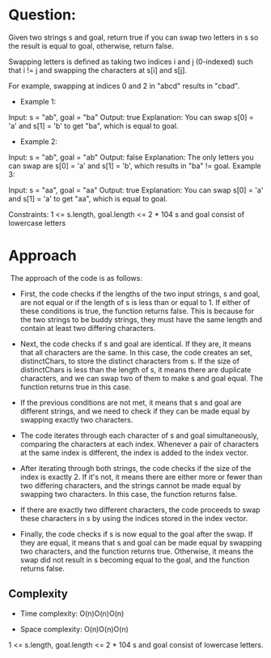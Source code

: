 
# Question:
Given two strings s and goal, return true if you can swap two letters in s so the result is equal to goal, otherwise, return false.

Swapping letters is defined as taking two indices i and j (0-indexed) such that i != j and swapping the characters at s[i] and s[j].

For example, swapping at indices 0 and 2 in "abcd" results in "cbad".
 

- Example 1:

Input: s = "ab", goal = "ba"
Output: true
Explanation: You can swap s[0] = 'a' and s[1] = 'b' to get "ba", which is equal to goal.
- Example 2:

Input: s = "ab", goal = "ab"
Output: false
Explanation: The only letters you can swap are s[0] = 'a' and s[1] = 'b', which results in "ba" != goal.
Example 3:

Input: s = "aa", goal = "aa"
Output: true
Explanation: You can swap s[0] = 'a' and s[1] = 'a' to get "aa", which is equal to goal.
 

Constraints:
1 <= s.length, goal.length <= 2 * 104
s and goal consist of lowercase letters


# Approach
![]()
The approach of the code is as follows:

- First, the code checks if the lengths of the two input strings, s and goal, are not equal or if the length of s is less than or equal to 1. If either of these conditions is true, the function returns false. This is because for the two strings to be buddy strings, they must have the same length and contain at least two differing characters.

- Next, the code checks if s and goal are identical. If they are, it means that all characters are the same. In this case, the code creates an set, distinctChars, to store the distinct characters from s. If the size of distinctChars is less than the length of s, it means there are duplicate characters, and we can swap two of them to make s and goal equal. The function returns true in this case.

- If the previous conditions are not met, it means that s and goal are different strings, and we need to check if they can be made equal by swapping exactly two characters.

- The code iterates through each character of s and goal simultaneously, comparing the characters at each index. Whenever a pair of characters at the same index is different, the index is added to the index vector.

- After iterating through both strings, the code checks if the size of the index is exactly 2. If it's not, it means there are either more or fewer than two differing characters, and the strings cannot be made equal by swapping two characters. In this case, the function returns false.

- If there are exactly two different characters, the code proceeds to swap these characters in s by using the indices stored in the index vector.

- Finally, the code checks if s is now equal to the goal after the swap. If they are equal, it means that s and goal can be made equal by swapping two characters, and the function returns true. Otherwise, it means the swap did not result in s becoming equal to the goal, and the function returns false.

## Complexity
- Time complexity: O(n)O(n)O(n)

- Space complexity: O(n)O(n)O(n)

1 <= s.length, goal.length <= 2 * 104
s and goal consist of lowercase letters.

